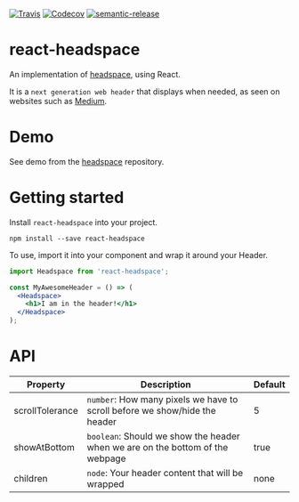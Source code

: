 [![Travis](https://img.shields.io/travis/newyork-anthonyng/react-headspace.svg)](https://travis-ci.org/newyork-anthonyng/react-headspace)
[![Codecov](https://img.shields.io/codecov/c/github/newyork-anthonyng/react-headspace.svg)](https://codecov.io/gh/newyork-anthonyng/react-headspace)
[![semantic-release](https://img.shields.io/badge/%20%20%F0%9F%93%A6%F0%9F%9A%80-semantic--release-e10079.svg?style=flat-square)](https://github.com/semantic-release/semantic-release)

# react-headspace
An implementation of [headspace](https://github.com/gdub22/headspace), using React.

It is a `next generation web header` that displays when needed, as seen on websites such as [Medium](medium.com).

# Demo
See demo from the [headspace](https://github.com/gdub22/headspace) repository.

# Getting started
Install `react-headspace` into your project.
```shell
npm install --save react-headspace
```

To use, import it into your component and wrap it around your Header.
```jsx
import Headspace from 'react-headspace';

const MyAwesomeHeader = () => (
  <Headspace>
    <h1>I am in the header!</h1>
  </Headspace>
);
```

# API
| Property | Description | Default |
| --- | --- | --- |
| scrollTolerance | `number`: How many pixels we have to scroll before we show/hide the header | 5 |
| showAtBottom | `boolean`: Should we show the header when we are on the bottom of the webpage | true |
| children | `node`: Your header content that will be wrapped | none |
